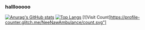 ### halllooooo

[![Anurag's GitHub stats](https://github-readme-stats.vercel.app/api?username=NeeNawAmbulance&show_icons=true&theme=radical)](https://github.com/anuraghazra/github-readme-stats)
[![Top Langs](https://github-readme-stats.vercel.app/api/top-langs/?username=NeeNawAmbulance&show_icons=true&theme=radical)](https://github.com/anuraghazra/github-readme-stats)
[![Visit Count]https://profile-counter.glitch.me/NeeNawAmbulance/count.svg"]
